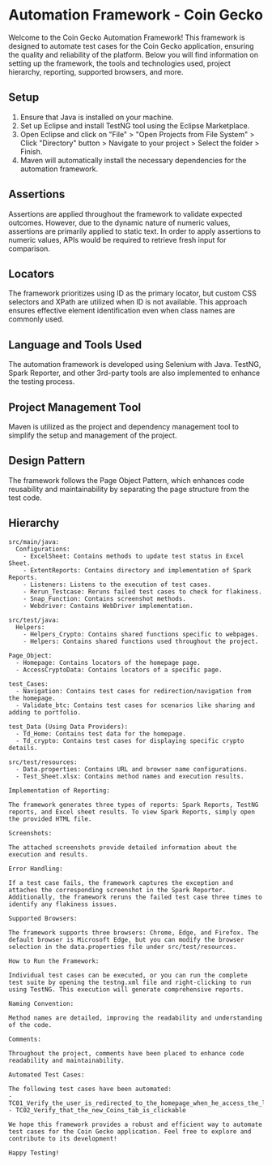 # Automation Framework - Coin Gecko

Welcome to the Coin Gecko Automation Framework! This framework is designed to automate test cases for the Coin Gecko application, ensuring the quality and reliability of the platform. Below you will find information on setting up the framework, the tools and technologies used, project hierarchy, reporting, supported browsers, and more.

## Setup

1. Ensure that Java is installed on your machine.
2. Set up Eclipse and install TestNG tool using the Eclipse Marketplace.
3. Open Eclipse and click on "File" > "Open Projects from File System" > Click "Directory" button > Navigate to your project > Select the folder > Finish.
4. Maven will automatically install the necessary dependencies for the automation framework.

## Assertions

Assertions are applied throughout the framework to validate expected outcomes. However, due to the dynamic nature of numeric values, assertions are primarily applied to static text. In order to apply assertions to numeric values, APIs would be required to retrieve fresh input for comparison.

## Locators

The framework prioritizes using ID as the primary locator, but custom CSS selectors and XPath are utilized when ID is not available. This approach ensures effective element identification even when class names are commonly used.

## Language and Tools Used

The automation framework is developed using Selenium with Java. TestNG, Spark Reporter, and other 3rd-party tools are also implemented to enhance the testing process.

## Project Management Tool

Maven is utilized as the project and dependency management tool to simplify the setup and management of the project.

## Design Pattern

The framework follows the Page Object Pattern, which enhances code reusability and maintainability by separating the page structure from the test code.

## Hierarchy

```
src/main/java:
  Configurations:
    - ExcelSheet: Contains methods to update test status in Excel Sheet.
    - ExtentReports: Contains directory and implementation of Spark Reports.
    - Listeners: Listens to the execution of test cases.
    - Rerun_Testcase: Reruns failed test cases to check for flakiness.
    - Snap_Function: Contains screenshot methods.
    - Webdriver: Contains WebDriver implementation.

src/test/java:
  Helpers:
    - Helpers_Crypto: Contains shared functions specific to webpages.
    - Helpers: Contains shared functions used throughout the project.

Page_Object:
  - Homepage: Contains locators of the homepage page.
  - AccessCryptoData: Contains locators of a specific page.

test_Cases:
  - Navigation: Contains test cases for redirection/navigation from the homepage.
  - Validate_btc: Contains test cases for scenarios like sharing and adding to portfolio.

test_Data (Using Data Providers):
  - Td_Home: Contains test data for the homepage.
  - Td_crypto: Contains test cases for displaying specific crypto details.

src/test/resources:
  - Data.properties: Contains URL and browser name configurations.
  - Test_Sheet.xlsx: Contains method names and execution results.

Implementation of Reporting:

The framework generates three types of reports: Spark Reports, TestNG reports, and Excel sheet results. To view Spark Reports, simply open the provided HTML file.

Screenshots:

The attached screenshots provide detailed information about the execution and results.

Error Handling:

If a test case fails, the framework captures the exception and attaches the corresponding screenshot in the Spark Reporter. Additionally, the framework reruns the failed test case three times to identify any flakiness issues.

Supported Browsers:

The framework supports three browsers: Chrome, Edge, and Firefox. The default browser is Microsoft Edge, but you can modify the browser selection in the data.properties file under src/test/resources.

How to Run the Framework:

Individual test cases can be executed, or you can run the complete test suite by opening the testng.xml file and right-clicking to run using TestNG. This execution will generate comprehensive reports.

Naming Convention:

Method names are detailed, improving the readability and understanding of the code.

Comments:

Throughout the project, comments have been placed to enhance code readability and maintainability.

Automated Test Cases:

The following test cases have been automated:
- TC01_Verify_the_user_is_redirected_to_the_homepage_when_he_access_the_link
- TC02_Verify_that_the_new_Coins_tab_is_clickable

We hope this framework provides a robust and efficient way to automate test cases for the Coin Gecko application. Feel free to explore and contribute to its development!

Happy Testing!
